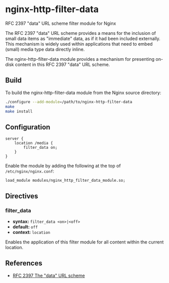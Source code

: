 # nginx-http-filter-data

RFC 2397 "data" URL scheme filter module for Nginx

The RFC 2397 "data" URL scheme provides a means for the inclusion of small data items as "immediate" data, as if it had been included externally. This mechanism is widely used within applications that need to embed (small) media type data directly inline.

The nginx-http-filter-data module provides a mechanism for presenting on-disk content in this RFC 2397 "data" URL scheme.

## Build

To build the nginx-http-filter-data module from the Nginx source directory:

```bash
./configure --add-module=/path/to/nginx-http-filter-data
make
make install
```

## Configuration

```nginx
server {
    location /media {
        filter_data on;
    }
}
```

Enable the module by adding the following at the top of `/etc/nginx/nginx.conf`:

```nginx
load_module modules/nginx_http_filter_data_module.so;
```

## Directives

### filter_data

* **syntax:** `filter_data <on>|<off>`
* **default:** `off`
* **context:** `location`

Enables the application of this filter module for all content within the current location.

## References

* [RFC 2397 The "data" URL scheme](https://datatracker.ietf.org/doc/html/rfc2397)

